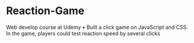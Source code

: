 # Reaction-Game
Web develop course at Udemy
    • Built a click game on JavaScript and CSS. In the game, players could test reaction speed by several clicks
